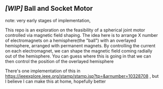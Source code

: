 *[WIP]* Ball and Socket Motor
--- 
note: very early stages of implementation,

This repo is an exploration on the feasibility of a spherical joint motor controlled via magnetic field shaping. 
The idea here is to arrange X number of electromagnets on a hemisphere(the "ball") with an overlayed hemisphere, arranged with permanent magnets. By controlling the current on each electromagnet, we can shape the magnetic field coming radially out of the hemisphere. You can guess where this is going in that we can then control the position of the overlayed hemisphere 


There's one implementation of this in https://ieeexplore.ieee.org/stamp/stamp.jsp?tp=&arnumber=10328708 , but I believe I can make this at home, hopefully better


